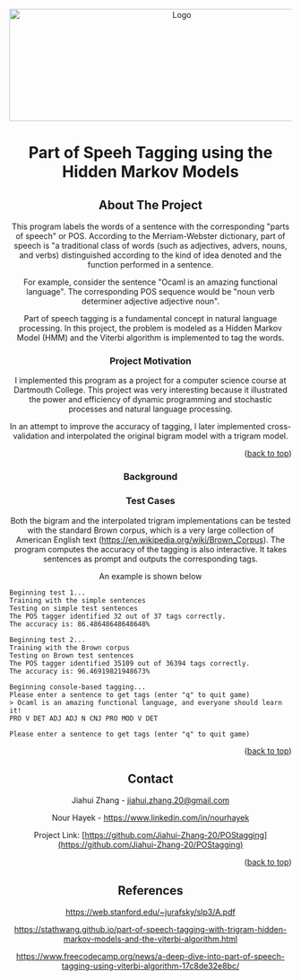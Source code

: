 <div id="top"></div>

<!-- PROJECT LOGO -->
<br />
<div align="center">
  <a href="https://github.com/Jiahui-Zhang-20/POStagging">
    <img src="https://d33wubrfki0l68.cloudfront.net/d5cbc4b0e14c20f877366b69b9171649afe11fda/d96a8/assets/images/bigram-hmm/pos-title.jpg" alt="Logo" width="600" height="200">
  </a>

  <h1 align="center">Part of Speeh Tagging using the Hidden Markov Models</h1>

<!-- ABOUT THE PROJECT -->
## About The Project

This program labels the words of a sentence with the corresponding "parts of speech" or POS. According to the Merriam-Webster dictionary, part of speech is "a traditional class of words (such as adjectives, advers, nouns, and verbs) distinguished according to the kind of idea denoted and the function performed in a sentence.

For example, consider the sentence "Ocaml is an amazing functional language". The corresponding POS sequence would be "noun verb determiner adjective adjective noun".

Part of speech tagging is a fundamental concept in natural language processing. In this project, the problem is modeled as a Hidden Markov Model (HMM) and the Viterbi algorithm is implemented to tag the words.

### Project Motivation

I implemented this program as a project for a computer science course at Dartmouth College. This project was very interesting because it illustrated the power and efficiency of dynamic programming and stochastic processes and natural language processing. 

In an attempt to improve the accuracy of tagging, I later implemented cross-validation and interpolated the original bigram model with a trigram model.

<p align="right">(<a href="#top">back to top</a>)</p>

### Background

### Test Cases

Both the bigram and the interpolated trigram implementations can be tested with the standard Brown corpus, which is a very large collection of American English text (https://en.wikipedia.org/wiki/Brown_Corpus). The program computes the accuracy of the tagging is also interactive. It takes sentences as prompt and outputs the corresponding tags.

An example is shown below 

<div align="left">

```
Beginning test 1...
Training with the simple sentences
Testing on simple test sentences
The POS tagger identified 32 out of 37 tags correctly.
The accuracy is: 86.48648648648648%

Beginning test 2...
Training with the Brown corpus
Testing on Brown test sentences
The POS tagger identified 35109 out of 36394 tags correctly.
The accuracy is: 96.46919821948673%

Beginning console-based tagging...
Please enter a sentence to get tags (enter "q" to quit game)
> Ocaml is an amazing functional language, and everyone should learn it!                                
PRO V DET ADJ ADJ N CNJ PRO MOD V DET 

Please enter a sentence to get tags (enter "q" to quit game)
```

</div>


<p align="right">(<a href="#top">back to top</a>)</p>

<!-- CONTACT -->
## Contact

Jiahui Zhang - jiahui.zhang.20@gmail.com

Nour Hayek - https://www.linkedin.com/in/nourhayek

Project Link: [https://github.com/Jiahui-Zhang-20/POStagging](https://github.com/Jiahui-Zhang-20/POStagging)

<p align="right">(<a href="#top">back to top</a>)</p>

## References

https://web.stanford.edu/~jurafsky/slp3/A.pdf

https://stathwang.github.io/part-of-speech-tagging-with-trigram-hidden-markov-models-and-the-viterbi-algorithm.html

https://www.freecodecamp.org/news/a-deep-dive-into-part-of-speech-tagging-using-viterbi-algorithm-17c8de32e8bc/